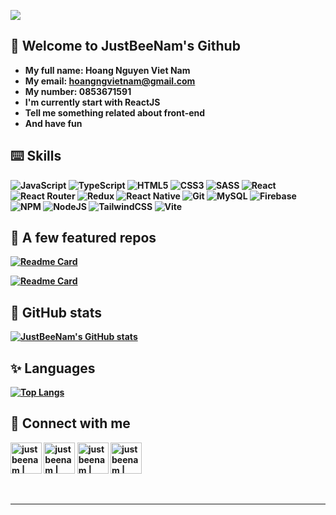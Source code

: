 <p align=”center”>
  <img src="https://user-images.githubusercontent.com/74408171/203537135-1afec400-42da-468b-8c07-b3a4bc9bcd66.png">
</p>

## 👻 Welcome to JustBeeNam's Github

- <b>My full name<b/>: Hoang Nguyen Viet Nam
- <b>My email<b/>: hoangngvietnam@gmail.com
- <b>My number<b/>: 0853671591
- I'm currently start with ReactJS
- Tell me something related about front-end
- And have fun

## ⌨️ Skills

![JavaScript](https://img.shields.io/badge/javascript-%23323330.svg?style=for-the-badge&logo=javascript&logoColor=%23F7DF1E) ![TypeScript](https://img.shields.io/badge/typescript-%23007ACC.svg?style=for-the-badge&logo=typescript&logoColor=white) ![HTML5](https://img.shields.io/badge/html5-%23E34F26.svg?style=for-the-badge&logo=html5&logoColor=white) ![CSS3](https://img.shields.io/badge/css3-%231572B6.svg?style=for-the-badge&logo=css3&logoColor=white) ![SASS](https://img.shields.io/badge/SASS-hotpink.svg?style=for-the-badge&logo=SASS&logoColor=white) ![React](https://img.shields.io/badge/react-%2320232a.svg?style=for-the-badge&logo=react&logoColor=%2361DAFB) ![React Router](https://img.shields.io/badge/React_Router-CA4245?style=for-the-badge&logo=react-router&logoColor=white) ![Redux](https://img.shields.io/badge/redux-%23593d88.svg?style=for-the-badge&logo=redux&logoColor=white) ![React Native](https://img.shields.io/badge/react_native-%2320232a.svg?style=for-the-badge&logo=react&logoColor=%2361DAFB) ![Git](https://img.shields.io/badge/git-%23F05033.svg?style=for-the-badge&logo=git&logoColor=white) ![MySQL](https://img.shields.io/badge/mysql-%2300f.svg?style=for-the-badge&logo=mysql&logoColor=white) ![Firebase](https://img.shields.io/badge/Firebase-039BE5?style=for-the-badge&logo=Firebase&logoColor=white) ![NPM](https://img.shields.io/badge/NPM-%23CB3837.svg?style=for-the-badge&logo=npm&logoColor=white) ![NodeJS](https://img.shields.io/badge/node.js-6DA55F?style=for-the-badge&logo=node.js&logoColor=white) ![TailwindCSS](https://img.shields.io/badge/tailwindcss-%2338B2AC.svg?style=for-the-badge&logo=tailwind-css&logoColor=white) ![Vite](https://img.shields.io/badge/vite-%23646CFF.svg?style=for-the-badge&logo=vite&logoColor=white) 

## 🧠 A few featured repos

[![Readme Card](https://github-readme-stats.vercel.app/api/pin/?username=nam18022001&repo=meotalk-webapp&show_icons=true&theme=blueberry)](https://github.com/nam18022001/meotalk-webapp)

[![Readme Card](https://github-readme-stats.vercel.app/api/pin/?username=nam18022001&repo=meotalk-app&show_icons=true&theme=blueberry)](https://github.com/nam18022001/meotalk-app)

## 🌟 GitHub stats

[![JustBeeNam's GitHub stats](https://github-readme-stats.vercel.app/api?username=nam18022001&show_icons=true&theme=blueberry)](https://github.com/nam18022001/github-readme-stats)

## ✨ Languages

[![Top Langs](https://github-readme-stats.vercel.app/api/top-langs/?username=nam18022001&langs_count=8&show_icons=true&theme=blueberry)](https://github.com/nam18022001/github-readme-stats)

## 🙌 Connect with me 


  
  [<img align="center" alt="justbeenam | facebook" width="50px" src="https://user-images.githubusercontent.com/74408171/203545991-efbaa92c-b861-473c-8d2d-0b869e1c80ff.png">][facebook]   [<img align="center" alt="justbeenam | linkedin" width="50px" src="https://user-images.githubusercontent.com/74408171/203549056-3dbf2b18-63c7-4c3c-ac99-7cbe5e978cff.png">][linkedin]   [<img align="center" alt="justbeenam | gmail" width="50px" src="https://user-images.githubusercontent.com/74408171/203549705-d65a82a2-85a4-43e1-bfc0-4aa39648868a.png">][gmail]   [<img align="center" alt="justbeenam | skype" width="50px" src="https://user-images.githubusercontent.com/74408171/203550619-d6011f0a-c29f-441b-90c3-cb448145995b.png">][skype]
<br>
<br>
<br>

---

[facebook]: https://www.facebook.com/just.bee.nam
[linkedin]: https://www.linkedin.com/in/nam-ho%C3%A0ng-nguy%E1%BB%85n-vi%E1%BA%BFt-7a442b251/
[gmail]: mailto:hoangngvietnam@gmail.com
[skype]: skype:live:.cid.96ed89a3250d3a25?chat

<!---
nam18022001/nam18022001 is a ✨ special ✨ repository because its `README.md` (this file) appears on your GitHub profile.
You can click the Preview link to take a look at your changes.
--->
